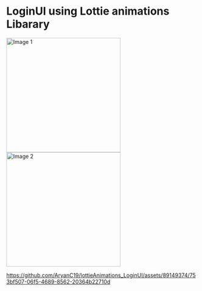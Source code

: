 # LoginUI using Lottie animations Libarary

<div>
    <img src="https://github.com/AryanC19/lottieAnimations_LoginUI/assets/89149374/8f4ecc03-bcbb-4b33-893a-a177d147a8ed" alt="Image 1" width="300"/>
    <img src="https://github.com/AryanC19/lottieAnimations_LoginUI/assets/89149374/1deadbfb-7653-4567-ac86-06d7a4183d84" alt="Image 2" width="300"/>
</div>

https://github.com/AryanC19/lottieAnimations_LoginUI/assets/89149374/753bf507-06f5-4689-8562-20364b22710d

